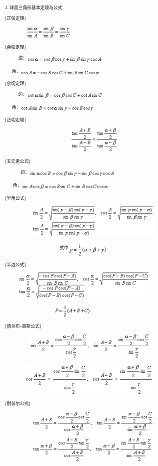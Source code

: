 <div class=Section1>
<p style='text-align:justify;text-justify:inter-ideograph'><span lang=EN-US
style='font-family:"Times New Roman"'>2. </span><span lang=ZH-CN>球面三角形基本定理与公式</span></p>
<p style='text-align:justify;text-justify:inter-ideograph'><span lang=EN-US
style='font-family:"Times New Roman"'>[</span><span lang=ZH-CN>正弦定理</span><span
lang=EN-US style='font-family:"Times New Roman"'>]</span></p>
<p style='text-align:justify;text-justify:inter-ideograph'><span lang=EN-US
style='font-family:"Times New Roman"'>&nbsp;&nbsp;&nbsp;&nbsp;&nbsp;&nbsp;&nbsp;&nbsp;&nbsp;&nbsp;&nbsp;&nbsp;&nbsp;&nbsp;&nbsp;&nbsp;&nbsp;&nbsp;
<sub><img width=144 height=41 src="res/17e9d95da129bdd93c34fb6cc6aaaa52_5358_files/image002.gif"
u1:shapes="_x0000_i1025"></sub></span></p>
<p style='text-align:justify;text-justify:inter-ideograph'><span lang=EN-US
style='font-family:"Times New Roman"'>[</span><span lang=ZH-CN>余弦定理</span><span
lang=EN-US style='font-family:"Times New Roman"'>]</span></p>
<p style='text-align:justify;text-justify:inter-ideograph'><span lang=EN-US
style='font-family:"Times New Roman"'>&nbsp;&nbsp;&nbsp;&nbsp;&nbsp;&nbsp;&nbsp;&nbsp;&nbsp;
&nbsp; </span><span lang=ZH-CN>边</span><span lang=ZH-CN>：</span><sub><span
lang=EN-US style='font-family:"Times New Roman"'><img width=240 height=21
src="res/17e9d95da129bdd93c34fb6cc6aaaa52_5358_files/image004.gif" u1:shapes="_x0000_i1026"
align=absmiddle></span></sub></p>
<p style='text-align:justify;text-justify:inter-ideograph'><span lang=EN-US
style='font-family:"Times New Roman"'>&nbsp;&nbsp;&nbsp; &nbsp; </span><span
lang=ZH-CN>角</span><span lang=ZH-CN>：</span><sub><span lang=EN-US
style='font-family:"Times New Roman"'><img width=255 height=19
src="res/17e9d95da129bdd93c34fb6cc6aaaa52_5358_files/image006.gif" u1:shapes="_x0000_i1027"
align=absmiddle></span></sub></p>
<p style='text-align:justify;text-justify:inter-ideograph'><span lang=EN-US
style='font-family:"Times New Roman"'>[</span><span lang=ZH-CN>余切定理</span><span
lang=EN-US style='font-family:"Times New Roman"'>]</span></p>
<p style='text-align:justify;text-justify:inter-ideograph'><span lang=EN-US
style='font-family:"Times New Roman"'>&nbsp;&nbsp;&nbsp;&nbsp;&nbsp;&nbsp;&nbsp;&nbsp;&nbsp;
&nbsp; </span><span lang=ZH-CN>边</span><span lang=ZH-CN>：</span><sub><span
lang=EN-US style='font-size:10.5pt;font-family:"Times New Roman"'><img
width=243 height=21 src="res/17e9d95da129bdd93c34fb6cc6aaaa52_5358_files/image008.gif"
u1:shapes="_x0000_i1028" align=absmiddle></span></sub></p>
<p style='text-align:justify;text-justify:inter-ideograph'><span lang=EN-US
style='font-family:"Times New Roman"'>&nbsp;&nbsp;&nbsp;&nbsp;&nbsp; </span><span
lang=ZH-CN>角</span><span lang=ZH-CN>：</span><sub><span lang=EN-US
style='font-size:10.5pt;font-family:"Times New Roman"'><img width=236
height=21 src="res/17e9d95da129bdd93c34fb6cc6aaaa52_5358_files/image010.gif"
u1:shapes="_x0000_i1029" align=absmiddle></span></sub></p>
<p style='text-align:justify;text-justify:inter-ideograph'><span lang=EN-US
style='font-family:"Times New Roman"'>[</span><span lang=ZH-CN>正切定理</span><span
lang=EN-US style='font-family:"Times New Roman"'>]</span></p>
<p align=center style='text-align:center'><span lang=EN-US style='font-family:
"Times New Roman"'>&nbsp;&nbsp;&nbsp;&nbsp;&nbsp;&nbsp;&nbsp;&nbsp;&nbsp;&nbsp;&nbsp;&nbsp;&nbsp;&nbsp;&nbsp;&nbsp;&nbsp;&nbsp;
</span><sub><span lang=EN-US style='font-size:10.5pt;font-family:"Times New Roman"'><img
width=152 height=80 src="res/17e9d95da129bdd93c34fb6cc6aaaa52_5358_files/image012.gif"
u1:shapes="_x0000_i1030"></span></sub></p>
<p style='text-align:justify;text-justify:inter-ideograph'><span lang=EN-US
style='font-family:"Times New Roman"'>[</span><span lang=ZH-CN>五元素公式</span><span
lang=EN-US style='font-family:"Times New Roman"'>]</span></p>
<p style='text-align:justify;text-justify:inter-ideograph'><span lang=EN-US
style='font-family:"Times New Roman"'>&nbsp;&nbsp;&nbsp;&nbsp;&nbsp;&nbsp;&nbsp;&nbsp;&nbsp;&nbsp;&nbsp;
&nbsp; </span><span lang=ZH-CN>边</span><span lang=ZH-CN>：</span><sub><span
lang=EN-US style='font-family:"Times New Roman"'><img width=273 height=21
src="res/17e9d95da129bdd93c34fb6cc6aaaa52_5358_files/image014.gif" u1:shapes="_x0000_i1031"
align=absmiddle></span></sub></p>
<p style='text-align:justify;text-justify:inter-ideograph'><span lang=EN-US
style='font-family:"Times New Roman"'>&nbsp;&nbsp;&nbsp;&nbsp; &nbsp; </span><span
lang=ZH-CN>角</span><span lang=ZH-CN>：</span><sub><span lang=EN-US
style='font-family:"Times New Roman"'><img width=277 height=21
src="res/17e9d95da129bdd93c34fb6cc6aaaa52_5358_files/image016.gif" u1:shapes="_x0000_i1032"
align=absmiddle></span></sub></p>
<p style='text-align:justify;text-justify:inter-ideograph'><span lang=EN-US
style='font-family:"Times New Roman"'>[</span><span lang=ZH-CN>半角公式</span><span
lang=EN-US style='font-family:"Times New Roman"'>]</span></p>
<p align=center style='text-align:center'><span lang=EN-US style='font-family:
"Times New Roman"'>&nbsp;&nbsp;&nbsp;&nbsp;&nbsp;&nbsp;&nbsp;&nbsp;&nbsp;
&nbsp;&nbsp;&nbsp;&nbsp;&nbsp; </span><sub><span lang=EN-US style='font-size:
10.5pt;font-family:"Times New Roman"'><img width=389 height=101
src="res/17e9d95da129bdd93c34fb6cc6aaaa52_5358_files/image018.gif" u1:shapes="_x0000_i1033"></span></sub></p>
<p align=center style='text-align:center'><span lang=ZH-CN>式中</span><sub><span
lang=EN-US style='font-family:"Times New Roman"'><img width=124 height=45
src="res/17e9d95da129bdd93c34fb6cc6aaaa52_5358_files/image020.gif" u1:shapes="_x0000_i1034"
align=absmiddle></span></sub><span lang=EN-US style='font-family:"Times New Roman"'>.</span></p>
<p style='text-align:justify;text-justify:inter-ideograph'><span lang=EN-US
style='font-family:"Times New Roman"'>[</span><span lang=ZH-CN>半</span><span
lang=ZH-CN>边公式</span><span lang=EN-US style='font-family:"Times New Roman"'>]</span></p>
<p align=center style='text-align:center'><sub><span lang=EN-US
style='font-family:"Times New Roman"'><img width=418 height=87
src="res/17e9d95da129bdd93c34fb6cc6aaaa52_5358_files/image022.gif" u1:shapes="_x0000_i1035"></span></sub></p>
<pre style='text-align:justify;text-justify:inter-ideograph'><span lang=EN-US>&nbsp;&nbsp;&nbsp;&nbsp;&nbsp;&nbsp; <sub>&nbsp;&nbsp;&nbsp;&nbsp;&nbsp;&nbsp;&nbsp;&nbsp;&nbsp;&nbsp;&nbsp;&nbsp;&nbsp;&nbsp;<img
width=116 height=41 src="res/17e9d95da129bdd93c34fb6cc6aaaa52_5358_files/image024.gif"
u1:shapes="_x0000_i1036"></sub></span></pre>
<p style='text-align:justify;text-justify:inter-ideograph'><span lang=EN-US
style='font-family:"Times New Roman"'>[</span><span lang=ZH-CN>德兰布</span><span
lang=EN-US>-</span><span lang=ZH-CN>高斯公式</span><span lang=EN-US
style='font-family:"Times New Roman"'>]</span></p>
<p align=center style='text-align:center'><span lang=EN-US style='font-family:
"Times New Roman"'>&nbsp;&nbsp;&nbsp;&nbsp;&nbsp;&nbsp;&nbsp;&nbsp;&nbsp;&nbsp;
<sub><img width=385 height=80 src="res/17e9d95da129bdd93c34fb6cc6aaaa52_5358_files/image026.gif"
u1:shapes="_x0000_i1037"></sub></span></p>
<p align=center style='text-align:center'><span lang=EN-US style='font-family:
"Times New Roman"'>&nbsp;&nbsp;&nbsp;&nbsp;&nbsp;&nbsp;&nbsp;&nbsp; <sub><img
width=408 height=99 src="res/17e9d95da129bdd93c34fb6cc6aaaa52_5358_files/image028.gif"
u1:shapes="_x0000_i1038"></sub></span></p>
<p style='text-align:justify;text-justify:inter-ideograph'><span lang=EN-US
style='font-family:"Times New Roman"'>[</span><span lang=ZH-CN>耐普尔公式</span><span
lang=EN-US style='font-family:"Times New Roman"'>]</span></p>
<p align=center style='text-align:center'><span lang=EN-US style='font-family:
"Times New Roman"'>&nbsp;&nbsp;&nbsp;&nbsp;&nbsp;&nbsp;&nbsp;&nbsp;&nbsp;
&nbsp;&nbsp;&nbsp;&nbsp;&nbsp; </span><sub><span lang=EN-US style='font-size:
10.5pt;font-family:"Times New Roman"'><img width=387 height=163
src="res/17e9d95da129bdd93c34fb6cc6aaaa52_5358_files/image030.gif" u1:shapes="_x0000_i1039"></span></sub></p>
</div>